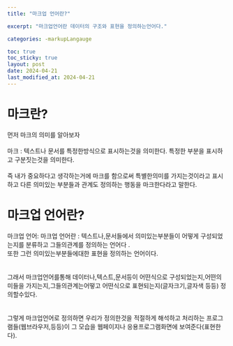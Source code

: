 ```yaml
---
title: "마크업 언어란?"

excerpt: "마크업언어란 데이터의 구조와 표현을 정의하는언어다."

categories: -markupLangauge

toc: true
toc_sticky: true
layout: post
date: 2024-04-21
last_modified_at: 2024-04-21
---
```



# 마크란?
먼저 마크의 의미를 알아보자\
\
마크 : 텍스트나 문서를 특정한방식으로 표시하는것을 의미한다.
특정한 부분을 표시하고 구분짓는것을 의미한다.
\
\
즉 내가 중요하다고 생각하는거에 마크를 함으로써 특별한의미를 가지는것이라고 표시하고 다른 의미있는 부분들과 관계도 정의하는 행동을 마크한다라고 말한다.


# 마크업 언어란?

마크업 언어: 마크업 언어란 : 텍스트나,문서들에서 의미있는부분들이 어떻게 구성되었는지를 분류하고 그들의관계를 정의하는 언어다 .\
또한 그런 의미있는부분들에대한 표현을 정의하는 언어이다.
\
\
\
그래서  마크업언어를통해 데이터나,텍스트,문서등이 어떤식으로 구성되었는지,어떤의미들을 가지는지,그들의관계는어떻고 어떤식으로 표현되는지(글자크기,글자색 등등) 정의할수있다.
\
\
\
그렇게 마크업언어로 정의하면  우리가 정의한것을 적절하게 해석하고 처리하는 프로그램들(웹브라우저,등등)이 그 모습을 웹페이지나 응용프로그램화면에 보여준다(표현한다).

